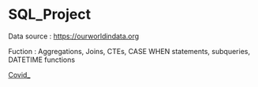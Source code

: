 # SQL_Project
Data source : https://ourworldindata.org

Fuction : Aggregations, Joins, CTEs,  CASE WHEN statements, subqueries, DATETIME functions



[Covid_](https://github.com/ThanyawitNiti/SQL_Project/blob/main/Covid.sqbpro)
